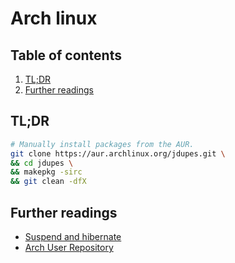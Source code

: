 # Arch linux

## Table of contents <!-- omit in toc -->

1. [TL;DR](#tldr)
1. [Further readings](#further-readings)

## TL;DR

```sh
# Manually install packages from the AUR.
git clone https://aur.archlinux.org/jdupes.git \
&& cd jdupes \
&& makepkg -sirc
&& git clean -dfX
```

## Further readings

- [Suspend and hibernate]
- [Arch User Repository]

<!-- upstream -->
[arch user repository]: https://wiki.archlinux.org/title/Arch_User_Repository
[suspend and hibernate]: https://wiki.archlinux.org/title/Power_management/Suspend_and_hibernate

<!-- in-article references -->
<!-- internal references -->
<!-- external references -->
